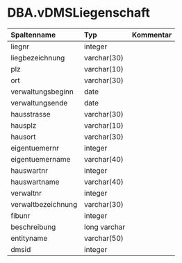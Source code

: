 # DBA.vDMSLiegenschaft

|Spaltenname|Typ|Kommentar|
|:----------|:--|:--------|
|liegnr|integer||
|liegbezeichnung|varchar(30)||
|plz|varchar(10)||
|ort|varchar(30)||
|verwaltungsbeginn|date||
|verwaltungsende|date||
|hausstrasse|varchar(30)||
|hausplz|varchar(10)||
|hausort|varchar(30)||
|eigentuemernr|integer||
|eigentuemername|varchar(40)||
|hauswartnr|integer||
|hauswartname|varchar(40)||
|verwaltnr|integer||
|verwaltbezeichnung|varchar(30)||
|fibunr|integer||
|beschreibung|long varchar||
|entityname|varchar(50)||
|dmsid|integer||
